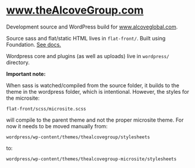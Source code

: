 # www.theAlcoveGroup.com
Development source and WordPress build for www.alcoveglobal.com.

Source sass and flat/static HTML lives in `flat-front/`. Built using Foundation. [See docs.](flat-front)

Wordpress core and plugins (as well as uploads) live in `wordpress/` directory.

**Important note:**

When sass is watched/compiled from the source folder, it builds to the theme in the wordpress folder, which is intentional. However, the styles for the microsite:

`flat-front/scss/microsite.scss`

will compile to the parent theme and not the proper microsite theme. For now it needs to be moved manually from:

`wordpress/wp-content/themes/thealcovegroup/stylesheets`

to:

`wordpress/wp-content/themes/thealcovegroup-microsite/stylesheets`

